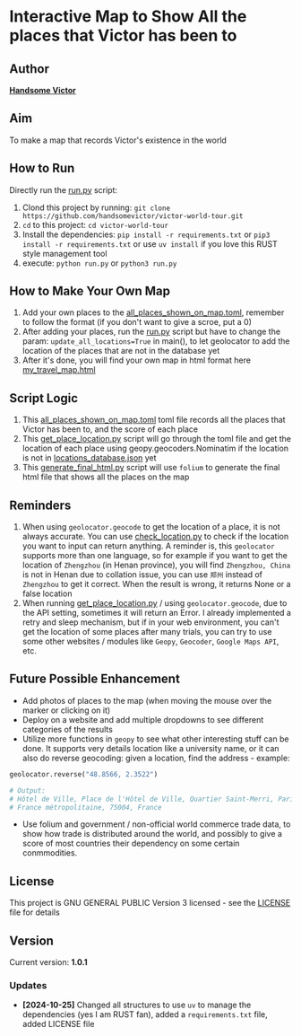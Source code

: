 # Interactive Map to Show All the places that Victor has been to

## Author

**[Handsome Victor](https://zhenning-li.com)**

## Aim

To make a map that records Victor's existence in the world

## How to Run

Directly run the [run.py](run.py) script:

1. Clond this project by running: `git clone https://github.com/handsomevictor/victor-world-tour.git`
2. `cd` to this project: `cd victor-world-tour`
3. Install the dependencies: `pip install -r requirements.txt` or `pip3 install -r requirements.txt` or use
   `uv install` if you love this RUST style management tool
4. execute: `python run.py` or `python3 run.py`

## How to Make Your Own Map

1. Add your own places to the [all_places_shown_on_map.toml](src/victor_world_tour/all_places_shown_on_map.toml),
   remember to follow the format (if you don't want to give a scroe, put a 0)
2. After adding your places, run the [run.py](run.py) script but have to change the param: `update_all_locations=True`
   in main(), to let geolocator to add the location of the places that are not in the database yet
3. After it's done, you will find your own map in html format here [my_travel_map.html](docs/my_travel_map.html)

## Script Logic

1. This [all_places_shown_on_map.toml](src/victor_world_tour/all_places_shown_on_map.toml) toml file records all the
   places that Victor has been to, and the score of each place
2. This [get_place_location.py](src/victor_world_tour/get_place_location.py) script will go through the toml file and
   get the location of each place using geopy.geocoders.Nominatim if the location is not in
   [locations_database.json](src/victor_world_tour/locations_database.json) yet
3. This [generate_final_html.py](src/victor_world_tour/generate_final_html.py) script will use `folium` to generate the
   final html file that shows all the places on the map

## Reminders

1. When using `geolocator.geocode` to get the location of a place, it is not always accurate. You can use
   [check_location.py](src/victor_world_tour/check_location.py) to check if the location you want to input can
   return anything. A reminder is, this `geolocator` supports more than one language, so for example if you want to
   get the location of `Zhengzhou` (in Henan province), you will find `Zhengzhou, China` is not in Henan due to
   collation issue, you can use `郑州` instead of `Zhengzhou` to get it correct. When the result is wrong, it returns
   None or a false location
2. When running [get_place_location.py](src/victor_world_tour/get_place_location.py) / using `geolocator.geocode`,
   due to the API setting, sometimes it will return an Error. I already implemented a retry and sleep mechanism,
   but if in your web environment, you can't get the location of some places after many trials, you can try to use
   some other websites / modules like `Geopy`, `Geocoder`, `Google Maps API`, etc.

## Future Possible Enhancement

- Add photos of places to the map (when moving the mouse over the marker or clicking on it)
- Deploy on a website and add multiple dropdowns to see different categories of the results
- Utilize more functions in `geopy` to see what other interesting stuff can be done. It supports very details location
  like a university name, or it can also do reverse geocoding: given a location, find the address - example:

```python
geolocator.reverse("48.8566, 2.3522")

# Output:
# Hôtel de Ville, Place de l'Hôtel de Ville, Quartier Saint-Merri, Paris 4e Arrondissement, Paris, Île-de-France, 
# France métropolitaine, 75004, France
```

- Use folium and government / non-official world commerce trade data, to show how trade is distributed around the world,
  and possibly to give a score of most countries their dependency on some certain conmmodities.

## License

This project is GNU GENERAL PUBLIC Version 3 licensed - see the [LICENSE](LICENSE) file for details

## Version

Current version: **1.0.1**

### Updates

- **[2024-10-25]** Changed all structures to use `uv` to manage the dependencies (yes I am RUST fan),
  added a `requirements.txt` file, added LICENSE file


